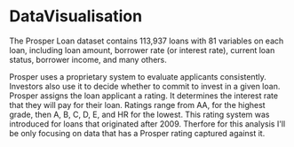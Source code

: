 # DataVisualisation
 
The Prosper Loan dataset contains 113,937 loans with 81 variables on each loan, including loan amount, borrower rate (or interest rate), current loan status, borrower income, and many others.

Prosper uses a proprietary system to evaluate applicants consistently. Investors also use it to decide whether to commit to invest in a given loan.
Prosper assigns the loan applicant a rating. It determines the interest rate that they will pay for their loan. Ratings range from AA, for the highest grade, then A, B, C, D, E, and HR for the lowest.
This rating system was introduced for loans that originated after 2009. Therfore for this analysis I'll be only focusing on data that has a Prosper rating captured against it.
